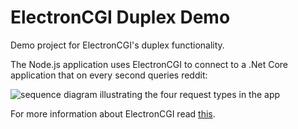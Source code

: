 # ElectronCGI Duplex Demo

Demo project for ElectronCGI's duplex functionality.

The Node.js application uses ElectronCGI to connect to a .Net Core application that on every second queries reddit:

![sequence diagram illustrating the four request types in the app](https://www.blinkingcaret.com/wp-content/uploads/2019/11/electron-cgi-duplex-showcase-diagram.png)

For more information about ElectronCGI read [this](https://www.blinkingcaret.com/2019/02/27/electron-cgi/).
